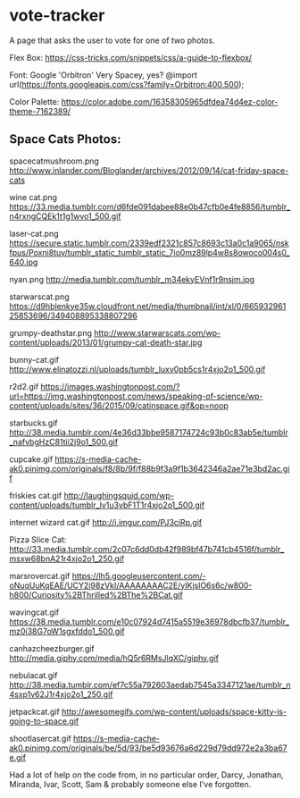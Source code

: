 # vote-tracker
A page that asks the user to vote for one of two photos.

Flex Box:
https://css-tricks.com/snippets/css/a-guide-to-flexbox/

Font: Google 'Orbitron'  Very Spacey, yes?
@import url(https://fonts.googleapis.com/css?family=Orbitron:400,500);

Color Palette:
https://color.adobe.com/16358305965dfdea74d4ez-color-theme-7162389/

Space Cats Photos:
------------------

spacecatmushroom.png
http://www.inlander.com/Bloglander/archives/2012/09/14/cat-friday-space-cats

wine cat.png
https://33.media.tumblr.com/d6fde091dabee88e0b47cfb0e4fe8856/tumblr_n4rxngCQEk1t1g1wvo1_500.gif

laser-cat.png
https://secure.static.tumblr.com/2339edf2321c857c8693c13a0c1a9065/nskfpus/Poxni8tuy/tumblr_static_tumblr_static_7io0mz89lp4w8s8owoco004s0_640.jpg

nyan.png
http://media.tumblr.com/tumblr_m34ekyEVnf1r9nsjm.jpg

starwarscat.png
https://d9hblenkye35w.cloudfront.net/media/thumbnail/int/xl/0/66593296125853696/349408895338807296

grumpy-deathstar.png
http://www.starwarscats.com/wp-content/uploads/2013/01/grumpy-cat-death-star.jpg

bunny-cat.gif
http://www.elinatozzi.nl/uploads/tumblr_luxv0pb5cs1r4xjo2o1_500.gif

r2d2.gif
https://images.washingtonpost.com/?url=https://img.washingtonpost.com/news/speaking-of-science/wp-content/uploads/sites/36/2015/09/catinspace.gif&op=noop

starbucks.gif
http://38.media.tumblr.com/4e36d33bbe9587174724c93b0c83ab5e/tumblr_nafvbgHzC81tii2j9o1_500.gif

cupcake.gif
https://s-media-cache-ak0.pinimg.com/originals/f8/8b/9f/f88b9f3a9f1b3642346a2ae71e3bd2ac.gif

friskies cat.gif
http://laughingsquid.com/wp-content/uploads/tumblr_lv1u3vbF1T1r4xjo2o1_500.gif

internet wizard cat.gif
http://i.imgur.com/PJ3ciRp.gif

Pizza Slice Cat:
http://33.media.tumblr.com/2c07c6dd0db42f989bf47b741cb4516f/tumblr_msxw68bnA21r4xjo2o1_250.gif

marsrovercat.gif
https://lh5.googleusercontent.com/-oNuqUuKqEAE/UCY2j98zVkI/AAAAAAAAC2E/yIKjslO6s6c/w800-h800/Curiosity%2BThrilled%2BThe%2BCat.gif

wavingcat.gif
https://38.media.tumblr.com/e10c07924d7415a5519e36978dbcfb37/tumblr_mz0i38G7oW1sgxfddo1_500.gif

canhazcheezburger.gif
http://media.giphy.com/media/hQ5r6RMsJlqXC/giphy.gif

nebulacat.gif
http://38.media.tumblr.com/ef7c55a792603aedab7545a3347121ae/tumblr_n4sxp1v62J1r4xjo2o1_250.gif

jetpackcat.gif
http://awesomegifs.com/wp-content/uploads/space-kitty-is-going-to-space.gif

shootlasercat.gif
https://s-media-cache-ak0.pinimg.com/originals/be/5d/93/be5d93676a6d229d79dd972e2a3ba67e.gif

Had a lot of help on the code from, in no particular order, Darcy, Jonathan, Miranda, Ivar, Scott, Sam & probably someone else I've forgotten.
